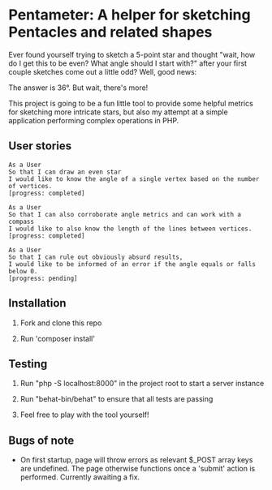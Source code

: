  # **Pentameter: A helper for sketching Pentacles and related shapes**

Ever found yourself trying to sketch a 5-point star and thought
"wait, how do I get this to be even? What angle should I start with?" after
your first couple sketches come out a little odd? Well, good news:

The answer is 36°.
But wait, there's more!

This project is going to be a fun little tool to provide some helpful metrics
for sketching more intricate stars, but also my attempt at a simple application
performing complex operations in PHP.

## User stories

```
As a User
So that I can draw an even star
I would like to know the angle of a single vertex based on the number of vertices.
[progress: completed]
```

```
As a User
So that I can also corroborate angle metrics and can work with a compass
I would like to also know the length of the lines between vertices.
[progress: completed]
```

```
As a User
So that I can rule out obviously absurd results,
I would like to be informed of an error if the angle equals or falls below 0.
[progress: pending]
```
## Installation

1. Fork and clone this repo

2. Run 'composer install'

## Testing

1. Run "php -S localhost:8000" in the project root to start a server instance

2. Run "behat-bin/behat" to ensure that all tests are passing

3. Feel free to play with the tool yourself!

## Bugs of note

- On first startup, page will throw errors as relevant $_POST array keys are
undefined. The page otherwise functions once a 'submit' action is performed.
Currently awaiting a fix.
